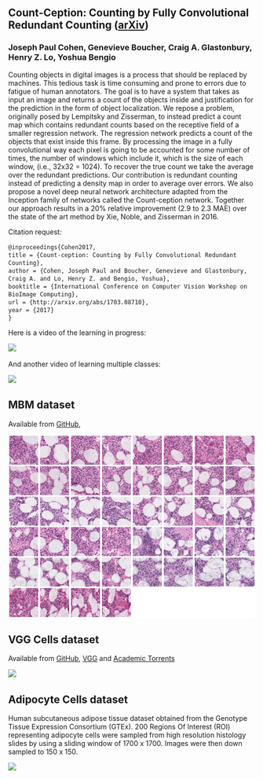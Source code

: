 ## Count-Ception: Counting by Fully Convolutional Redundant Counting ([arXiv](http://arxiv.org/abs/1703.08710))
### Joseph Paul Cohen, Genevieve Boucher, Craig A. Glastonbury, Henry Z. Lo, Yoshua Bengio

Counting objects in digital images is a process that should be replaced by machines. This tedious task is time consuming and prone to errors due to fatigue of human annotators. The goal is to have a system that takes as input an image and returns a count of the objects inside and justification for the prediction in the form of object localization. We repose a problem, originally posed by Lempitsky and Zisserman, to instead predict a count map which contains redundant counts based on the receptive field of a smaller regression network. The regression network predicts a count of the objects that exist inside this frame. By processing the image in a fully convolutional way each pixel is going to be accounted for some number of times, the number of windows which include it, which is the size of each window, (i.e., 32x32 = 1024). To recover the true count we take the average over the redundant predictions. Our contribution is redundant counting instead of predicting a density map in order to average over errors. We also propose a novel deep neural network architecture adapted from the Inception family of networks called the Count-ception network. Together our approach results in a 20% relative improvement (2.9 to 2.3 MAE) over the state of the art method by Xie, Noble, and Zisserman in 2016.


Citation request:
```
@inproceedings{Cohen2017,
title = {Count-ception: Counting by Fully Convolutional Redundant Counting},
author = {Cohen, Joseph Paul and Boucher, Genevieve and Glastonbury, Craig A. and Lo, Henry Z. and Bengio, Yoshua},
booktitle = {International Conference on Computer Vision Workshop on BioImage Computing},
url = {http://arxiv.org/abs/1703.08710},
year = {2017}
}
```


Here is a video of the learning in progress:

[![](http://img.youtube.com/vi/ej5bj0mlQq8/0.jpg)](https://www.youtube.com/watch?v=ej5bj0mlQq8)

And another video of learning multiple classes: 

[![](http://img.youtube.com/vi/Cr5R-rrRSdI/0.jpg)](https://www.youtube.com/watch?v=Cr5R-rrRSdI)



## MBM dataset

Available from [GitHub](MBM_data.zip), 

![](MBM-data-overview.png)


## VGG Cells dataset

Available from [GitHub](cells.zip), [VGG](http://www.robots.ox.ac.uk/~vgg/research/counting/cells.zip) and [Academic Torrents](http://academictorrents.com/details/b32305598175bb8e03c5f350e962d772a910641c)

![](cells-vgg-overview.png)

## Adipocyte Cells dataset

Human subcutaneous adipose tissue dataset obtained from the Genotype Tissue Expression Consortium (GTEx). 200 Regions Of Interest (ROI) representing adipocyte cells were sampled from high resolution histology slides by using a sliding window of 1700 x 1700. Images were then down sampled to 150 x 150.

![](adipocyte_data_overview.png)

